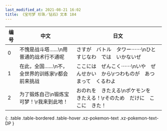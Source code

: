 ```yaml
---
last_modified_at: 2021-08-21 16:02
title: 《宝可梦 珍珠／钻石》文本 184
---
```

| 编号 | 中文 | 日文 |
| ---- | ---- | ---- |
| 0 | 不愧是战斗塔……\n用普通的战术行不通呢 | さすが　バトル　タワー⋯⋯\nひとすじなわ　では　いかないぜ |
| 1 | 在此，全国……\n不，全世界的训练家\r都会前来挑战 | ここには　ぜんこく⋯⋯\nいや　ぜんせかい　から\rつわものが　あつまって　くるわよ |
| 2 | 为了锻炼自己\n锻炼宝可梦！\r我来到此地！ | おのれを　きたえる\nポケモンを　きたえる！\rそのため　だけに　ここに　きた！ |
{: .table .table-bordered .table-hover .xz-pokemon-text .xz-pokemon-text-DP }